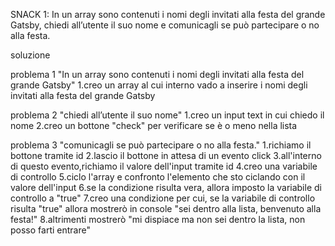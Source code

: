 SNACK 1:
In un array sono contenuti i nomi degli invitati alla festa del grande Gatsby, chiedi all’utente il suo nome e comunicagli se può partecipare o no alla festa.

soluzione 

problema 1 "In un array sono contenuti i nomi degli invitati alla festa del grande Gatsby"
1.creo un array al cui interno vado a inserire i nomi degli invitati alla festa del grande Gatsby

problema 2 "chiedi all’utente il suo nome"
1.creo un input text in cui chiedo il nome
2.creo un bottone "check" per verificare se è o meno nella lista

problema 3 "comunicagli se può partecipare o no alla festa."
1.richiamo il bottone tramite id
2.lascio il bottone in attesa di un evento click
3.all'interno di questo evento,richiamo il valore dell'input tramite id
4.creo una variabile di controllo
5.ciclo l'array e confronto l'elemento che sto ciclando con il valore dell'input
6.se la condizione risulta vera, allora imposto la variabile di controllo a "true"
7.creo una condizione per cui, se la variabile di controllo risulta "true" allora mostrerò in console "sei dentro alla lista, benvenuto alla festa!"
8.altrimenti mostrerò "mi dispiace ma non sei dentro la lista, non posso farti entrare"
